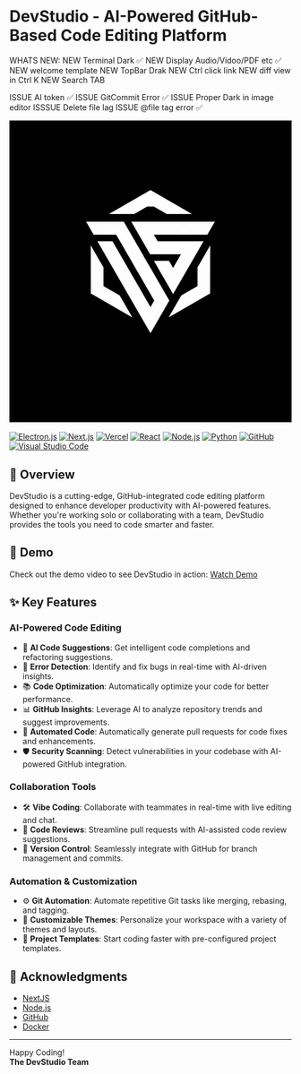 # DevStudio - AI-Powered GitHub-Based Code Editing Platform
WHATS NEW:
NEW Terminal Dark ✅
NEW Display Audio/Vidoo/PDF etc ✅
NEW welcome template 
NEW TopBar Drak
NEW Ctrl click link
NEW diff view in Ctrl K
NEW Search TAB

ISSUE AI token ✅
ISSUE GitCommit Error ✅
ISSUE Proper Dark in image editor
ISSSUE Delete file lag
ISSUE @file tag error ✅

![DevStudio Logo](LOGO/DevStudioLogo.png)

[![Electron.js](https://img.shields.io/badge/Electron.js-47848F?style=flat&logo=electron&logoColor=white)](https://www.electronjs.org/)
[![Next.js](https://img.shields.io/badge/Next.js-000000?style=flat&logo=next.js&logoColor=white)](https://nextjs.org/)
[![Vercel](https://img.shields.io/badge/Vercel-000000?style=flat&logo=vercel&logoColor=white)](https://vercel.com/)
[![React](https://img.shields.io/badge/React-20232A?style=flat&logo=react&logoColor=61DAFB)](https://reactjs.org/)
[![Node.js](https://img.shields.io/badge/Node.js-43853D?style=flat&logo=node.js&logoColor=white)](https://nodejs.org/)
[![Python](https://img.shields.io/badge/Python-3776AB?style=flat&logo=python&logoColor=white)](https://www.python.org/)
[![GitHub](https://img.shields.io/badge/GitHub-181717?style=flat&logo=github&logoColor=white)](https://github.com/)
[![Visual Studio Code](https://img.shields.io/badge/VSCode-0078D4?style=flat&logo=visual-studio-code&logoColor=white)](https://code.visualstudio.com/)

## 📝 Overview

DevStudio is a cutting-edge, GitHub-integrated code editing platform designed to enhance developer productivity with AI-powered features. Whether you're working solo or collaborating with a team, DevStudio provides the tools you need to code smarter and faster.

## 🎥 Demo

Check out the demo video to see DevStudio in action: [Watch Demo](https://res.cloudinary.com/dtykfxrql/video/upload/v1744085710/demo_q1fsxu.mp4)

## ✨ Key Features
### AI-Powered Code Editing
- 🤖 **AI Code Suggestions**: Get intelligent code completions and refactoring suggestions.
- 🧠 **Error Detection**: Identify and fix bugs in real-time with AI-driven insights.
- 📚 **Code Optimization**: Automatically optimize your code for better performance.
- 📊 **GitHub Insights**: Leverage AI to analyze repository trends and suggest improvements.
- 🔄 **Automated Code**: Automatically generate pull requests for code fixes and enhancements.
- 🛡️ **Security Scanning**: Detect vulnerabilities in your codebase with AI-powered GitHub integration.

### Collaboration Tools
- 🛠️ **Vibe Coding**: Collaborate with teammates in real-time with live editing and chat.
- 💬 **Code Reviews**: Streamline pull requests with AI-assisted code review suggestions.
- 🔄 **Version Control**: Seamlessly integrate with GitHub for branch management and commits.

### Automation & Customization
- ⚙️ **Git Automation**: Automate repetitive Git tasks like merging, rebasing, and tagging.
- 🎨 **Customizable Themes**: Personalize your workspace with a variety of themes and layouts.
- 📂 **Project Templates**: Start coding faster with pre-configured project templates.



## 🙏 Acknowledgments

- [NextJS](https://nextjs.org/)
- [Node.js](https://nodejs.org/)
- [GitHub](https://github.com/)
- [Docker](https://www.docker.com/)

---

Happy Coding!  
**The DevStudio Team**


